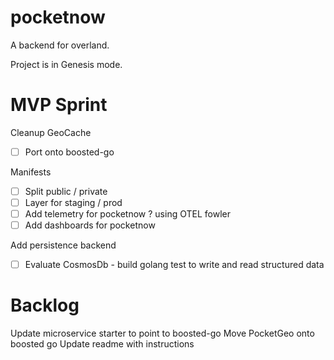 # pocketnow

A backend for overland.

Project is in Genesis mode.

# MVP Sprint
Cleanup GeoCache
- [ ] Port onto boosted-go

Manifests
- [ ] Split public / private
- [ ] Layer for staging / prod
- [ ] Add telemetry for pocketnow ? using OTEL fowler
- [ ] Add dashboards for pocketnow

Add persistence backend
- [ ] Evaluate CosmosDb - build golang test to write and read structured data

# Backlog
Update microservice starter to point to boosted-go
Move PocketGeo onto boosted go
Update readme with instructions
